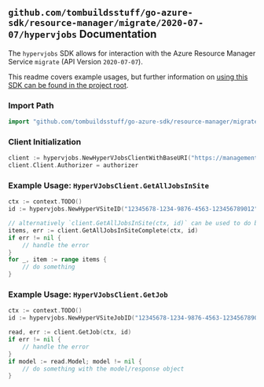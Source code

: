 
## `github.com/tombuildsstuff/go-azure-sdk/resource-manager/migrate/2020-07-07/hypervjobs` Documentation

The `hypervjobs` SDK allows for interaction with the Azure Resource Manager Service `migrate` (API Version `2020-07-07`).

This readme covers example usages, but further information on [using this SDK can be found in the project root](https://github.com/tombuildsstuff/go-azure-sdk/tree/main/docs).

### Import Path

```go
import "github.com/tombuildsstuff/go-azure-sdk/resource-manager/migrate/2020-07-07/hypervjobs"
```


### Client Initialization

```go
client := hypervjobs.NewHyperVJobsClientWithBaseURI("https://management.azure.com")
client.Client.Authorizer = authorizer
```


### Example Usage: `HyperVJobsClient.GetAllJobsInSite`

```go
ctx := context.TODO()
id := hypervjobs.NewHyperVSiteID("12345678-1234-9876-4563-123456789012", "example-resource-group", "hyperVSiteValue")

// alternatively `client.GetAllJobsInSite(ctx, id)` can be used to do batched pagination
items, err := client.GetAllJobsInSiteComplete(ctx, id)
if err != nil {
	// handle the error
}
for _, item := range items {
	// do something
}
```


### Example Usage: `HyperVJobsClient.GetJob`

```go
ctx := context.TODO()
id := hypervjobs.NewHyperVSiteJobID("12345678-1234-9876-4563-123456789012", "example-resource-group", "hyperVSiteValue", "jobValue")

read, err := client.GetJob(ctx, id)
if err != nil {
	// handle the error
}
if model := read.Model; model != nil {
	// do something with the model/response object
}
```
